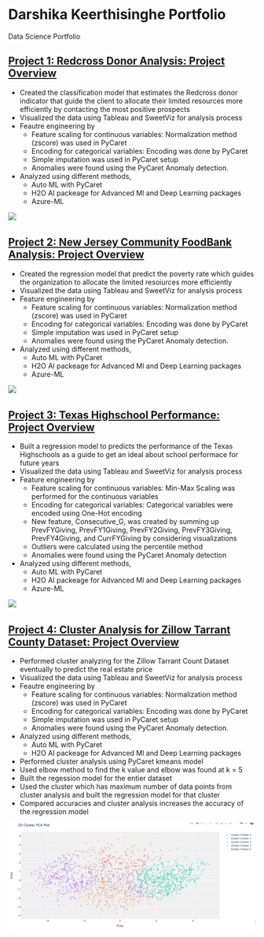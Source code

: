 # Darshika Keerthisinghe Portfolio
Data Science Portfolio

## [Project 1: Redcross Donor Analysis: Project Overview](https://github.com/dcw8161/Redcross-Donor-Analysis)

* Created the classification model that estimates the Redcross donor indicator that guide the client to allocate their limited resources more efficiently by contacting the most positive prospects
* Visualized the data using Tableau and SweetViz for analysis process
* Feautre engineering by
   * Feature scaling for continuous variables: Normalization method (zscore) was used in PyCaret 
   * Encoding for categorical variables: Encoding was done by PyCaret
   * Simple imputation was used in PyCaret setup
   * Anomalies were found using the PyCaret Anomaly detection.
* Analyzed using different methods,
   * Auto ML with PyCaret
   * H2O AI packeage for Advanced Ml and Deep Learning packages
   * Azure-ML

![](https://user-images.githubusercontent.com/48637798/148803726-5574ccc2-bcd4-42d3-addf-8e09256e9c93.png)

## [Project 2: New Jersey Community FoodBank Analysis: Project Overview](https://github.com/dcw8161/New-Jersey-Community-FoodBank-Data-Analysis)

* Created the regression model that predict the poverty rate which guides the organization to allocate the limited resoiurces more efficiently
* Visualized the data using Tableau and SweetViz for analysis process
* Feature engineering by
   * Feature scaling for continuous variables:  Normalization method (zscore) was used in PyCaret 
   * Encoding for categorical variables: Encoding was done by PyCaret
   * Simple imputation was used in PyCaret setup
   * Anomalies were found using the PyCaret Anomaly detection.
* Analyzed using different methods,
   * Auto ML with PyCaret
   * H2O AI packeage for Advanced Ml and Deep Learning packages
   * Azure-ML

![](https://user-images.githubusercontent.com/48637798/148815382-ee5d2e9a-d001-4edf-bf61-18477c0d420c.png)

## [Project 3: Texas Highschool Performance: Project Overview](https://github.com/dcw8161/Texas-High-School-Data-Analysis)

* Built a regression model to predicts the performance of the Texas Highschools as a guide to get an ideal about school performace for future years
* Visualized the data using Tableau and SweetViz for analysis process
* Feature engineering by
    * Feature scaling for continuous variables:  Min-Max Scaling was performed for the continuous variables
    * Encoding for categorical variables: Categorical variables were encoded using One-Hot encoding
    * New feature, Consecutive_G, was created by summing up PrevFYGiving, PrevFY1Giving, PrevFY2Giving, PrevFY3Giving, PrevFY4Giving, and CurrFYGiving by considering visualizations
    * Outliers were calculated using the percentile method
    * Anomalies were found using the PyCaret Anomaly detection
* Analyzed using different methods,
   * Auto ML with PyCaret
   * H2O AI packeage for Advanced Ml and Deep Learning packages
   * Azure-ML

![](https://user-images.githubusercontent.com/48637798/148813273-e73399b7-a380-4cb0-a717-86ac9c43dbd8.png)


## [Project 4: Cluster Analysis for Zillow Tarrant County Dataset: Project Overview](https://dcw8161.github.io/Cluster-analysis-Zillow-Tarrant-County/)

* Performed cluster analyzing for the Zillow Tarrant Count Dataset eventually to predict the real estate price 
* Visualized the data using Tableau and SweetViz for analysis process
* Feautre engineering by
   * Feature scaling for continuous variables: Normalization method (zscore) was used in PyCaret 
   * Encoding for categorical variables: Encoding was done by PyCaret
   * Simple imputation was used in PyCaret setup
   * Anomalies were found using the PyCaret Anomaly detection.
* Analyzed using different methods,
   * Auto ML with PyCaret
   * H2O AI packeage for Advanced Ml and Deep Learning packages
* Performed cluster analysis using PyCaret kmeans model
* Used elbow method to find the k value and elbow was found at k = 5
* Built the regession model for the entier dataset 
* Used the cluster which has maximum number of data points from cluster analysis and built the regression model for that cluster
* Compared accuracies and cluster analysis increases the accuracy of the regression model

![](https://github.com/dcw8161/Darshika-Keerthisinghe/blob/main/Images/Screen%20Shot%202022-01-30%20at%2010.49.03%20PM.png)
